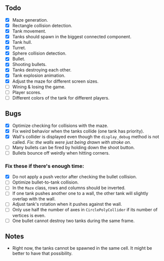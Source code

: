 ## Todo
- [x] Maze generation.
- [x] Rectangle collision detection.
- [x] Tank movement.
- [x] Tanks should spawn in the biggest connected component.
- [x] Tank hull.
- [x] Turret.
- [x] Sphere collision detection.
- [x] Bullet.
- [x] Shooting bullets.
- [x] Tanks destroying each other.
- [x] Tank explosion animation.
- [x] Adjust the maze for different screen sizes.
- [ ] Wining & losing the game.
- [ ] Player scores.
- [ ] Different colors of the tank for different players.

## Bugs
- [x] Optimize checking for collisions with the maze.
- [x] Fix weird behavior when the tanks collide (one tank has priority).
- [x] Wall's collider is displayed even though the `display_debug` method is not called. _Fix: the walls were just being drawn with stroke on._
- [ ] Many bullets can be fired by holding down the shoot button.
- [ ] Bullets bounce off weirdly when hitting corners. 

### Fix these if there's enough time:
- [x] Do not apply a push vector after checking the bullet collision.
- [ ] Optimize bullet-to-tank collision.
- [ ] In the `Maze` class, rows and columns should be inverted.
- [ ] If one tank pushes another one to a wall, the other tank will slightly overlap with the wall.
- [ ] Adjust tank's rotation when it pushes against the wall.
- [ ] Only use half the number of axes in `CirclePolyCollider` if its number of vertices is even.
- [ ] One bullet cannot destroy two tanks during the same frame.

## Notes
- Right now, the tanks cannot be spawned in the same cell. It might be better to have that possibility.